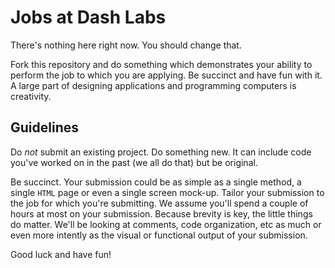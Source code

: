 Jobs at Dash Labs
=================

There's nothing here right now.  You should change that.  

Fork this repository and do something which demonstrates your ability to perform the job to which you are applying.  Be succinct and have fun with it.  A large part of designing applications and programming computers is creativity.

Guidelines
----------

Do *not* submit an existing project.  Do something new.  It can include code you've worked on in the past (we all do that) but be original.

Be succinct.  Your submission could be as simple as a single method, a single `HTML` page or even a single screen mock-up.  Tailor your submission to the job for which you're submitting.  We assume you'll spend a couple of hours at most on your submission.  Because brevity is key, the little things do matter.  We'll be looking at comments, code organization, etc as much or even more intently as the visual or functional output of your submission.

Good luck and have fun!
